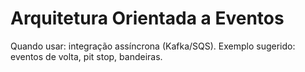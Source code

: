 # Arquitetura Orientada a Eventos

Quando usar: integração assíncrona (Kafka/SQS). Exemplo sugerido: eventos de volta, pit stop, bandeiras.
